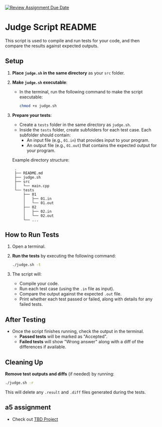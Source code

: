 [![Review Assignment Due Date](https://classroom.github.com/assets/deadline-readme-button-22041afd0340ce965d47ae6ef1cefeee28c7c493a6346c4f15d667ab976d596c.svg)](https://classroom.github.com/a/ZRO8WLAc)
# Judge Script README

This script is used to compile and run tests for your code, and then compare the results against expected outputs.

## Setup

1. **Place `judge.sh` in the same directory** as your `src` folder.

2. **Make `judge.sh` executable**:
   - In the terminal, run the following command to make the script executable:

     ```bash
     chmod +x judge.sh
     ```

3. **Prepare your tests**:
   - Create a `tests` folder in the same directory as `judge.sh`.
   - Inside the `tests` folder, create subfolders for each test case. Each subfolder should contain:
     - An input file (e.g., `01.in`) that provides input to your program.
     - An output file (e.g., `01.out`) that contains the expected output for your program.

   Example directory structure:

   ```text
    .
    ├── README.md
    ├── judge.sh
    ├── src
    │   └── main.cpp
    └── tests
        ├── 01
        │   ├── 01.in
        │   └── 01.out
        ├── 02
        │   ├── 02.in
        │   └── 02.out
        └── ...
   ```

## How to Run Tests

1. Open a terminal.

2. **Run the tests** by executing the following command:

   ```bash
   ./judge.sh -t
   ```

3. The script will:
   - Compile your code.
   - Run each test case (using the `.in` file as input).
   - Compare the output against the expected `.out` file.
   - Print whether each test passed or failed, along with details for any failed tests.

## After Testing

- Once the script finishes running, check the output in the terminal.
  - **Passed tests** will be marked as "Accepted".
  - **Failed tests** will show "Wrong answer" along with a diff of the differences if available.

## Cleaning Up

   **Remove test outputs and diffs** (if needed) by running:

   ```bash
   ./judge.sh -r
   ```

   This will delete any `.result` and `.diff` files generated during the tests.

## a5 assignment
- Check out [TBD Project](https://github.com/MahdiAnvarii/TBD)

